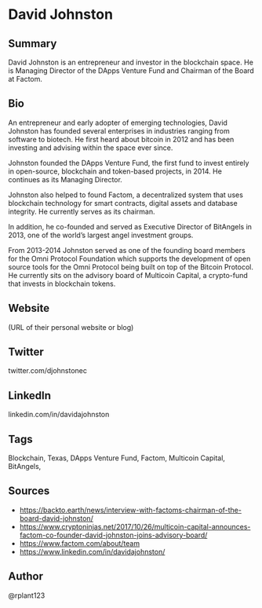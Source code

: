 # David Johnston

## Summary
David Johnston is an entrepreneur and investor in the blockchain space. He is Managing Director of the DApps Venture Fund and Chairman of the Board at Factom.

## Bio
An entrepreneur and early adopter of emerging technologies, David Johnston has founded several enterprises in industries ranging from software to biotech. He first heard about bitcoin in 2012 and has been investing and advising within the space ever since. 

Johnston founded the DApps Venture Fund, the first fund to invest entirely in open-source, blockchain and token-based projects, in 2014. He continues as its Managing Director.

Johnston also helped to found Factom, a decentralized system that uses blockchain technology for smart contracts, digital assets and database integrity. He currently serves as its chairman.

In addition, he co-founded and served as Executive Director of BitAngels in 2013, one of the world’s largest angel investment groups. 

From 2013-2014 Johnston served as one of the founding board members for the Omni Protocol Foundation which supports the development of open source tools for the Omni Protocol being built on top of the Bitcoin Protocol. He currently sits on the advisory board of Multicoin Capital, a crypto-fund that invests in blockchain tokens. 

## Website
(URL of their personal website or blog)

## Twitter
twitter.com/djohnstonec

## LinkedIn
linkedin.com/in/davidajohnston

## Tags
Blockchain, Texas, DApps Venture Fund, Factom, Multicoin Capital, BitAngels,

## Sources
- https://backto.earth/news/interview-with-factoms-chairman-of-the-board-david-johnston/
- https://www.cryptoninjas.net/2017/10/26/multicoin-capital-announces-factom-co-founder-david-johnston-joins-advisory-board/
- https://www.factom.com/about/team
- https://www.linkedin.com/in/davidajohnston/

## Author
@rplant123
